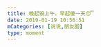 ```yaml
---
title: 晚起毁上午，早起傻一天😴
date: 2019-01-19 10:56:51
mCategories: [说说,朋友圈]
type: moment
---
```


<div id="pics-20190119105651"></div>

<script>
var data = [
    {"link": "2019-01-19_000000.jpeg", "type": "shuoshuo"}
];
picsRender(data, "pics-20190119105651");
</script>
